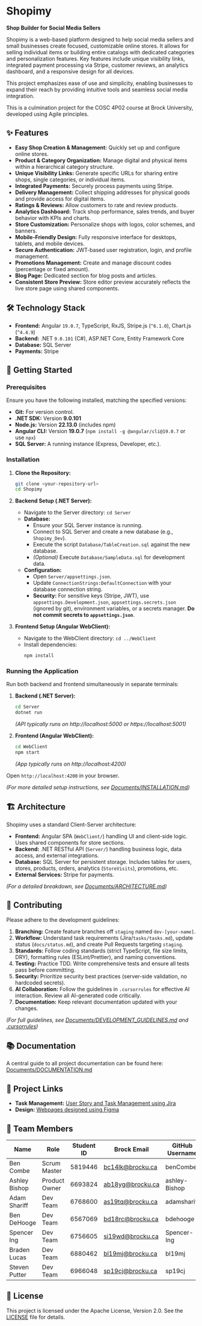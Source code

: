 # Shopimy

**Shop Builder for Social Media Sellers**

Shopimy is a web-based platform designed to help social media sellers and small businesses create focused, customizable online stores. It allows for selling individual items or building entire catalogs with dedicated categories and personalization features. Key features include unique visibility links, integrated payment processing via Stripe, customer reviews, an analytics dashboard, and a responsive design for all devices.

This project emphasizes ease of use and simplicity, enabling businesses to expand their reach by providing intuitive tools and seamless social media integration.

This is a culmination project for the COSC 4P02 course at Brock University, developed using Agile principles.

## ✨ Features

*   **Easy Shop Creation & Management:** Quickly set up and configure online stores.
*   **Product & Category Organization:** Manage digital and physical items within a hierarchical category structure.
*   **Unique Visibility Links:** Generate specific URLs for sharing entire shops, single categories, or individual items.
*   **Integrated Payments:** Securely process payments using Stripe.
*   **Delivery Management:** Collect shipping addresses for physical goods and provide access for digital items.
*   **Ratings & Reviews:** Allow customers to rate and review products.
*   **Analytics Dashboard:** Track shop performance, sales trends, and buyer behavior with KPIs and charts.
*   **Store Customization:** Personalize shops with logos, color schemes, and banners.
*   **Mobile-Friendly Design:** Fully responsive interface for desktops, tablets, and mobile devices.
*   **Secure Authentication:** JWT-based user registration, login, and profile management.
*   **Promotions Management:** Create and manage discount codes (percentage or fixed amount).
*   **Blog Page:** Dedicated section for blog posts and articles.
*   **Consistent Store Preview:** Store editor preview accurately reflects the live store page using shared components.

## 🛠️ Technology Stack

*   **Frontend:** Angular `19.0.7`, TypeScript, RxJS, Stripe.js (`^6.1.0`), Chart.js (`^4.4.9`)
*   **Backend:** .NET `9.0.101` (C#), ASP.NET Core, Entity Framework Core
*   **Database:** SQL Server
*   **Payments:** Stripe

## 🚀 Getting Started

### Prerequisites

Ensure you have the following installed, matching the specified versions:

*   **Git:** For version control.
*   **.NET SDK:** Version **9.0.101**
*   **Node.js:** Version **22.13.0** (includes npm)
*   **Angular CLI:** Version **19.0.7** (`npm install -g @angular/cli@19.0.7` or use `npx`)
*   **SQL Server:** A running instance (Express, Developer, etc.).

### Installation

1.  **Clone the Repository:**
    ```bash
    git clone <your-repository-url>
    cd Shopimy
    ```

2.  **Backend Setup (.NET Server):**
    *   Navigate to the Server directory: `cd Server`
    *   **Database:**
        *   Ensure your SQL Server instance is running.
        *   Connect to SQL Server and create a new database (e.g., `Shopimy_Dev`).
        *   Execute the script `Database/TableCreation.sql` against the new database.
        *   *(Optional)* Execute `Database/SampleData.sql` for development data.
    *   **Configuration:**
        *   Open `Server/appsettings.json`.
        *   Update `ConnectionStrings:DefaultConnection` with your database connection string.
        *   **Security:** For sensitive keys (Stripe, JWT), use `appsettings.Development.json`, `appsettings.secrets.json` (ignored by git), environment variables, or a secrets manager. **Do not commit secrets to `appsettings.json`**.

3.  **Frontend Setup (Angular WebClient):**
    *   Navigate to the WebClient directory: `cd ../WebClient`
    *   Install dependencies:
        ```bash
        npm install
        ```

### Running the Application

Run both backend and frontend simultaneously in separate terminals:

1.  **Backend (.NET Server):**
    ```bash
    cd Server
    dotnet run
    ```
    *(API typically runs on http://localhost:5000 or https://localhost:5001)*

2.  **Frontend (Angular WebClient):**
    ```bash
    cd WebClient
    npm start
    ```
    *(App typically runs on http://localhost:4200)*

Open `http://localhost:4200` in your browser.

*(For more detailed setup instructions, see [Documents/INSTALLATION.md](Documents/INSTALLATION.md))*

## 🏗️ Architecture

Shopimy uses a standard Client-Server architecture:

*   **Frontend:** Angular SPA (`WebClient/`) handling UI and client-side logic. Uses shared components for store sections.
*   **Backend:** .NET RESTful API (`Server/`) handling business logic, data access, and external integrations.
*   **Database:** SQL Server for persistent storage. Includes tables for users, stores, products, orders, analytics (`StoreVisits`), promotions, etc.
*   **External Services:** Stripe for payments.

*(For a detailed breakdown, see [Documents/ARCHITECTURE.md](Documents/ARCHITECTURE.md))*

## 🤝 Contributing

Please adhere to the development guidelines:

1.  **Branching:** Create feature branches off `staging` named `dev-[your-name]`.
2.  **Workflow:** Understand task requirements (Jira/`tasks/tasks.md`), update status (`docs/status.md`), and create Pull Requests targeting `staging`.
3.  **Standards:** Follow coding standards (strict TypeScript, file size limits, DRY), formatting rules (ESLint/Prettier), and naming conventions.
4.  **Testing:** Practice TDD. Write comprehensive tests and ensure all tests pass before committing.
5.  **Security:** Prioritize security best practices (server-side validation, no hardcoded secrets).
6.  **AI Collaboration:** Follow the guidelines in `.cursorrules` for effective AI interaction. Review all AI-generated code critically.
7.  **Documentation:** Keep relevant documentation updated with your changes.

*(For full guidelines, see [Documents/DEVELOPMENT_GUIDELINES.md](Documents/DEVELOPMENT_GUIDELINES.md) and [.cursorrules](.cursorrules))*

## 📚 Documentation

A central guide to all project documentation can be found here:
[Documents/DOCUMENTATION.md](Documents/DOCUMENTATION.md)

## 🔗 Project Links

*   **Task Management:** [User Story and Task Management using Jira](https://abishop.atlassian.net/jira/software/projects/SS/summary)
*   **Design:** [Webpages designed using Figma](https://www.figma.com/design/fU1vUeeUaLm6gjVrEEEJGm/Shopimy?node-id=0-1&t=8BRonO1J8wqJrrn3-1)

## 👥 Team Members

| Name           | Role           | Student ID     | Brock Email      | GitHub Username|
|----------------|----------------|----------------|------------------|----------------|
| Ben Combe      | Scrum Master   | 5819446        | bc14lk@brocku.ca | benCombe       |
| Ashley Bishop  | Product Owner  | 6693824        | ab18yg@brocku.ca | ashley-Bishop  |
| Adam Shariff   | Dev Team       | 6768600        | as19tq@brocku.ca | adamshariff    |
| Ben DeHooge    | Dev Team       | 6567069        | bd18rc@brocku.ca | bdehooge       |
| Spencer Ing    | Dev Team       | 6756605        | si19wd@brocku.ca | Spencer-Ing    |
| Braden Lucas   | Dev Team       | 6880462        | bl19mj@brocku.ca | bl19mj         |
| Steven Putter  | Dev Team       | 6966048        | sp19cj@brocku.ca | sp19cj         |

## 📜 License

This project is licensed under the Apache License, Version 2.0. See the [LICENSE](Documents/License.txt) file for details.